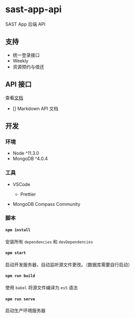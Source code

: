 # sast-app-api

SAST App 后端 API

## 支持

- 统一登录接口
- Weekly
- 资源预约与借还

## API 接口

查看[文档](./doc)

- [] Markdown API 文档

## 开发

### 环境

- Node ^11.3.0
- MongoDB ^4.0.4

### 工具

- VSCode

  - Prettier

- MongoDB Compass Community

### 脚本

#### `npm install`

安装所有 `dependencies` 和 `devDependencies`

#### `npm start`

启动开发服务器，自动监听源文件更改。（数据库需要自行启动）

#### `npm run build`

使用 `babel` 将源文件编译为 `es5` 语法

#### `npm run serve`

启动生产环境服务器
